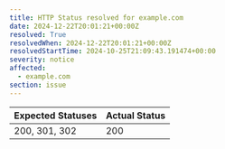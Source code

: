 ```yaml
---
title: HTTP Status resolved for example.com
date: 2024-12-22T20:01:21+00:00Z
resolved: True
resolvedWhen: 2024-12-22T20:01:21+00:00Z
resolvedStartTime: 2024-10-25T21:09:43.191474+00:00
severity: notice
affected:
  - example.com
section: issue
---
```


| Expected Statuses | Actual Status  |
|-------------------|----------------|
| 200, 301, 302 | 200 |
